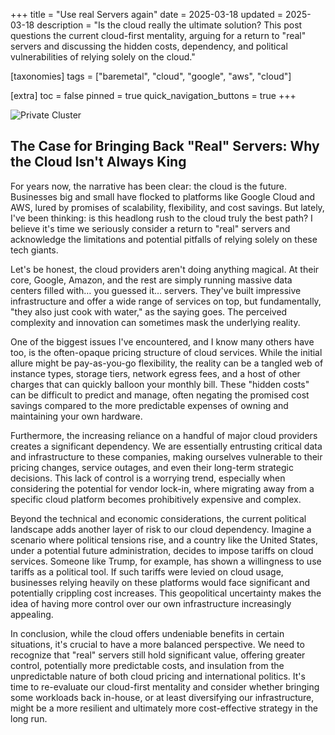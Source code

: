 +++
title = "Use real Servers again"
date = 2025-03-18
updated = 2025-03-18
description = "Is the cloud really the ultimate solution? This post questions the current cloud-first mentality, arguing for a return to "real" servers and discussing the hidden costs, dependency, and political vulnerabilities of relying solely on the cloud."

[taxonomies]
tags = ["baremetal", "cloud", "google", "aws", "cloud"]

[extra]
toc = false
pinned = true
quick_navigation_buttons = true
+++

![Private Cluster](https://preview.redd.it/k3pj0bjpr7s61.jpg?width=1080&crop=smart&auto=webp&s=8f1cee3bfc17c36c165e9e7dd7d5fafda6c943c6)

## The Case for Bringing Back "Real" Servers: Why the Cloud Isn't Always King

For years now, the narrative has been clear: the cloud is the future. Businesses big and small have flocked to platforms like Google Cloud and AWS, lured by promises of scalability, flexibility, and cost savings. But lately, I've been thinking: is this headlong rush to the cloud truly the best path? I believe it's time we seriously consider a return to "real" servers and acknowledge the limitations and potential pitfalls of relying solely on these tech giants.

Let's be honest, the cloud providers aren't doing anything magical. At their core, Google, Amazon, and the rest are simply running massive data centers filled with… you guessed it… servers. They've built impressive infrastructure and offer a wide range of services on top, but fundamentally, "they also just cook with water," as the saying goes. The perceived complexity and innovation can sometimes mask the underlying reality.

One of the biggest issues I've encountered, and I know many others have too, is the often-opaque pricing structure of cloud services. While the initial allure might be pay-as-you-go flexibility, the reality can be a tangled web of instance types, storage tiers, network egress fees, and a host of other charges that can quickly balloon your monthly bill. These "hidden costs" can be difficult to predict and manage, often negating the promised cost savings compared to the more predictable expenses of owning and maintaining your own hardware.

Furthermore, the increasing reliance on a handful of major cloud providers creates a significant dependency. We are essentially entrusting critical data and infrastructure to these companies, making ourselves vulnerable to their pricing changes, service outages, and even their long-term strategic decisions. This lack of control is a worrying trend, especially when considering the potential for vendor lock-in, where migrating away from a specific cloud platform becomes prohibitively expensive and complex.

Beyond the technical and economic considerations, the current political landscape adds another layer of risk to our cloud dependency. Imagine a scenario where political tensions rise, and a country like the United States, under a potential future administration, decides to impose tariffs on cloud services. Someone like Trump, for example, has shown a willingness to use tariffs as a political tool. If such tariffs were levied on cloud usage, businesses relying heavily on these platforms would face significant and potentially crippling cost increases. This geopolitical uncertainty makes the idea of having more control over our own infrastructure increasingly appealing.

In conclusion, while the cloud offers undeniable benefits in certain situations, it's crucial to have a more balanced perspective. We need to recognize that "real" servers still hold significant value, offering greater control, potentially more predictable costs, and insulation from the unpredictable nature of both cloud pricing and international politics. It's time to re-evaluate our cloud-first mentality and consider whether bringing some workloads back in-house, or at least diversifying our infrastructure, might be a more resilient and ultimately more cost-effective strategy in the long run.
